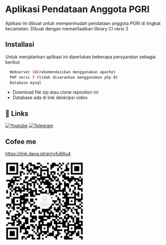 # Aplikasi Pendataan Anggota PGRI

Aplikasi ini dibuat untuk mempermudah pendataan anggota PGRI di tingkat kecamatan. Dibuat dengan memanfaatkan library CI versi 3

## Installasi

Untuk menjalankan aplikasi ini diperlukan beberapa persyaratan sebagai berikut

```bash
  Webserver (direkomendasikan menggunakan apache)
  PHP versi 7 (tidak disarankan menggunakan php 8)
  Database mysql
```

- Download file zip atau clone repositori ini
- Database ada di link deskripsi video

## 🔗 Links

[![Youtube](https://img.shields.io/badge/Youtube-red)](https://www.youtube.com/channel/UCGHEa18bAd6jmmamIV4EmWQ)
[![Telegram](https://img.shields.io/badge/Telegram-blue)](https://t.me/yuwandianto)

## Cofee me

https://link.dana.id/qr/rvfu66u4

<img src="assets\dana-qrcode.jpg" width="250"/>
